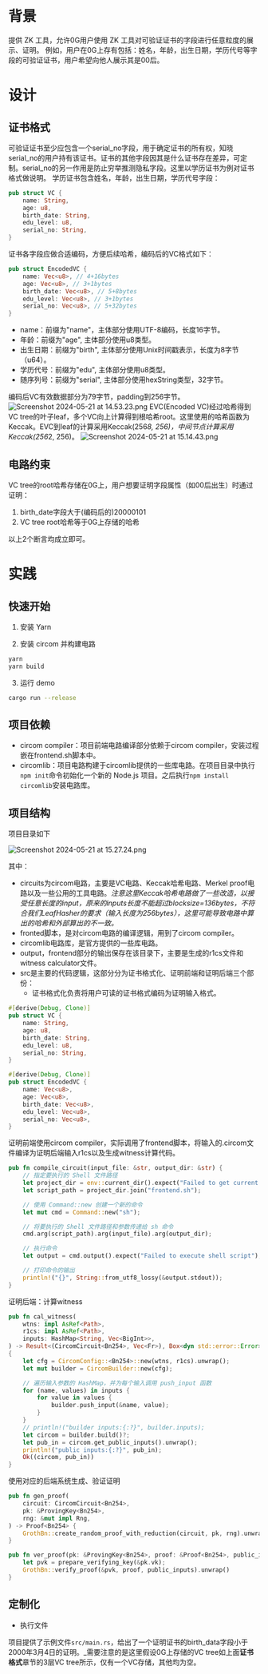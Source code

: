 # 背景

提供 ZK 工具，允许0G用户使用 ZK 工具对可验证证书的字段进行任意粒度的展示、证明。
例如，用户在0G上存有包括：姓名，年龄，出生日期，学历代号等字段的可验证证书，用户希望向他人展示其是00后。

# 设计

## 证书格式

可验证证书至少应包含一个serial_no字段，用于确定证书的所有权，知晓serial_no的用户持有该证书。证书的其他字段因其是什么证书存在差异，可定制。serial_no的另一作用是防止穷举推测隐私字段。这里以学历证书为例对证书格式做说明。
学历证书包含姓名，年龄，出生日期，学历代号字段：
```rust
pub struct VC {
    name: String,
    age: u8,
    birth_date: String,
    edu_level: u8,
    serial_no: String,
}
```
证书各字段应做合适编码，方便后续哈希，编码后的VC格式如下：
```rust
pub struct EncodedVC {
    name: Vec<u8>, // 4+16bytes
    age: Vec<u8>, // 3+1bytes
    birth_date: Vec<u8>, // 5+8bytes
    edu_level: Vec<u8>, // 3+1bytes
    serial_no: Vec<u8>, // 5+32bytes
}
```

- name：前缀为"name"，主体部分使用UTF-8编码，长度16字节。
- 年龄：前缀为"age", 主体部分使用u8类型。
- 出生日期：前缀为"birth", 主体部分使用Unix时间戳表示，长度为8字节（u64）。
- 学历代号：前缀为"edu", 主体部分使用u8类型。
- 随序列号：前缀为"serial", 主体部分使用hexString类型，32字节。

编码后VC有效数据部分为79字节，padding到256字节。
![Screenshot 2024-05-21 at 14.53.23.png](https://cdn.nlark.com/yuque/0/2024/png/2564997/1716274410323-b8a8e4fd-f9c2-4e48-9336-e34f43ee3468.png#averageHue=%23ededed&clientId=u4e87bca3-f673-4&from=drop&id=ub57c7a25&originHeight=286&originWidth=2344&originalType=binary&ratio=2&rotation=0&showTitle=false&size=133204&status=done&style=none&taskId=ude550725-cda6-40f7-b45d-11e6a6e2a3d&title=)
EVC(Encoded VC)经过哈希得到VC tree的叶子leaf，多个VC向上计算得到根哈希root。这里使用的哈希函数为Keccak。EVC到leaf的计算采用Keccak(256*8, 256)，中间节点计算采用Keccak(256*2, 256)。
![Screenshot 2024-05-21 at 15.14.43.png](https://cdn.nlark.com/yuque/0/2024/png/2564997/1716275690140-ed2a21fa-24e5-4950-af8e-569291af3fd3.png#averageHue=%23f4f4f4&clientId=u4e87bca3-f673-4&from=drop&id=ue90c49cb&originHeight=1024&originWidth=1652&originalType=binary&ratio=2&rotation=0&showTitle=false&size=271073&status=done&style=none&taskId=u5071e7dd-9ca0-4985-a2de-81f78e32398&title=)

## 电路约束

VC tree的root哈希存储在0G上，用户想要证明字段属性（如00后出生）时通过证明：

1. birth_date字段大于(编码后的)20000101
2. VC tree root哈希等于0G上存储的哈希

以上2个断言均成立即可。

# 实践

## 快速开始

1. 安装 Yarn

2. 安装 circom 并构建电路
```bash
yarn
yarn build
```

3. 运行 demo
```bash
cargo run --release
```

## 项目依赖

- circom compiler：项目前端电路编译部分依赖于circom compiler，安装过程嵌在frontend.sh脚本中。
- circomlib：项目电路构建于circomlib提供的一些库电路。在项目目录中执行`npm init`命令初始化一个新的 Node.js 项目。之后执行`npm install circomlib`安装电路库。

## 项目结构

项目目录如下

![Screenshot 2024-05-21 at 15.27.24.png](https://cdn.nlark.com/yuque/0/2024/png/2564997/1716276450567-4af591fd-bdd0-453a-9055-a2da39ae3611.png#averageHue=%23222222&clientId=u4e87bca3-f673-4&from=drop&height=264&id=w2B6T&originHeight=668&originWidth=382&originalType=binary&ratio=2&rotation=0&showTitle=false&size=71638&status=done&style=none&taskId=ue3ac2436-99f1-4814-967f-3d367829a99&title=&width=151)

其中：
- circuits为circom电路，主要是VC电路、Keccak哈希电路、Merkel proof电路以及一些公用的工具电路。_注意这里Keccak哈希电路做了一些改造，以接受任意长度的input，原来的inputs长度不能超过blocksize=136bytes，不符合我们LeafHasher的要求（输入长度为256bytes），这里可能导致电路中算出的哈希和外部算出的不一致。_
- fronted脚本，是对circom电路的编译逻辑，用到了circom compiler。
- circomlib电路库，是官方提供的一些库电路。
- output，frontend部分的输出保存在该目录下，主要是生成的r1cs文件和witness calculator文件。
- src是主要的代码逻辑，这部分分为证书格式化、证明前端和证明后端三个部份：
   - 证书格式化负责将用户可读的证书格式编码为证明输入格式。

```rust
#[derive(Debug, Clone)]
pub struct VC {
    name: String,
    age: u8,
    birth_date: String,
    edu_level: u8,
    serial_no: String,
}

#[derive(Debug, Clone)]
pub struct EncodedVC {
    name: Vec<u8>,
    age: Vec<u8>,
    birth_date: Vec<u8>,
    edu_level: Vec<u8>,
    serial_no: Vec<u8>,
}
```

证明前端使用circom compiler，实际调用了frontend脚本，将输入的.circom文件编译为证明后端输入r1cs以及生成witness计算代码。

```rust
pub fn compile_circuit(input_file: &str, output_dir: &str) {
    // 指定要执行的 Shell 文件路径
    let project_dir = env::current_dir().expect("Failed to get current directory");
    let script_path = project_dir.join("frontend.sh");

    // 使用 Command::new 创建一个新的命令
    let mut cmd = Command::new("sh");

    // 将要执行的 Shell 文件路径和参数传递给 sh 命令
    cmd.arg(script_path).arg(input_file).arg(output_dir);

    // 执行命令
    let output = cmd.output().expect("Failed to execute shell script");

    // 打印命令的输出
    println!("{}", String::from_utf8_lossy(&output.stdout));
}
```

证明后端：计算witness

```rust
pub fn cal_witness(
    wtns: impl AsRef<Path>,
    r1cs: impl AsRef<Path>,
    inputs: HashMap<String, Vec<BigInt>>,
) -> Result<(CircomCircuit<Bn254>, Vec<Fr>), Box<dyn std::error::Error>>
{
    let cfg = CircomConfig::<Bn254>::new(wtns, r1cs).unwrap();
    let mut builder = CircomBuilder::new(cfg);

    // 遍历输入参数的 HashMap，并为每个输入调用 push_input 函数
    for (name, values) in inputs {
        for value in values {
            builder.push_input(&name, value);
        }
    }
    // println!("builder inputs:{:?}", builder.inputs);
    let circom = builder.build()?;
    let pub_in = circom.get_public_inputs().unwrap();
    println!("public inputs:{:?}", pub_in);
    Ok((circom, pub_in))
}
```

使用对应的后端系统生成、验证证明

```rust
pub fn gen_proof(
    circuit: CircomCircuit<Bn254>,
    pk: &ProvingKey<Bn254>,
    rng: &mut impl Rng,
) -> Proof<Bn254> {
    GrothBn::create_random_proof_with_reduction(circuit, pk, rng).unwrap()
}

pub fn ver_proof(pk: &ProvingKey<Bn254>, proof: &Proof<Bn254>, public_inputs: &Vec<Fr>) -> bool {
    let pvk = prepare_verifying_key(&pk.vk);
    GrothBn::verify_proof(&pvk, proof, public_inputs).unwrap()
}
```

## 定制化

- 执行文件

项目提供了示例文件`src/main.rs`，给出了一个证明证书的birth_data字段小于2000年3月4日的证明。_需要注意的是这里假设0G上存储的VC tree如上面**证书格式**章节的3层VC tree所示，仅有一个VC存储，其他均为空。
